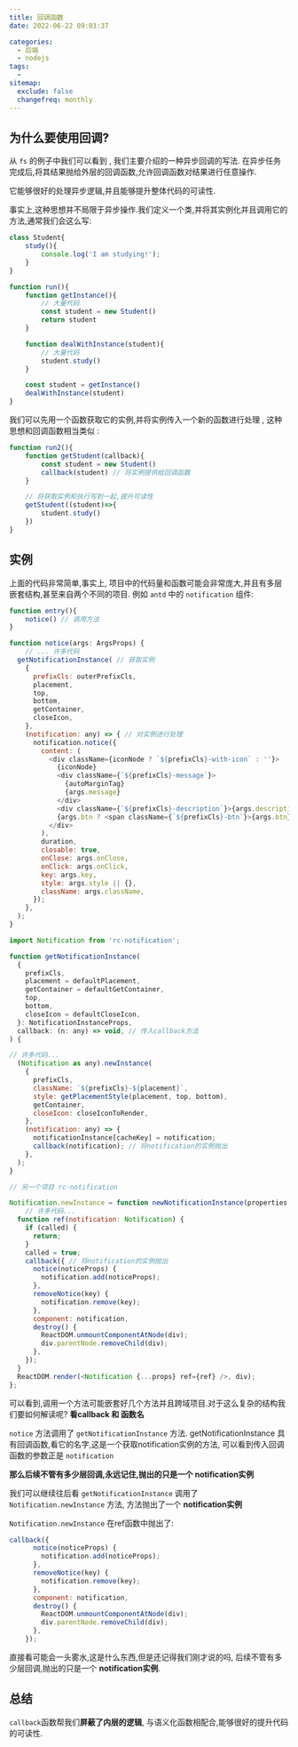 ```yaml
---
title: 回调函数
date: 2022-06-22 09:03:37

categories:
  - 后端
  - nodejs
tags:
  - 
sitemap:
  exclude: false
  changefreq: monthly
---
```


## 为什么要使用回调?

从 `fs` 的例子中我们可以看到 , 我们主要介绍的一种异步回调的写法. 在异步任务完成后,将其结果抛给外层的回调函数,允许回调函数对结果进行任意操作.

它能够很好的处理异步逻辑,并且能够提升整体代码的可读性.

事实上,这种思想并不局限于异步操作.我们定义一个类,并将其实例化并且调用它的方法,通常我们会这么写:

```js
class Student{
    study(){
        console.log('I am studying!');
    }
}

function run(){
    function getInstance(){
        // 大量代码
        const student = new Student()
        return student
    }

    function dealWithInstance(student){
        // 大量代码
        student.study()
    }

    const student = getInstance()
    dealWithInstance(student)
}
```

我们可以先用一个函数获取它的实例,并将实例传入一个新的函数进行处理 , 这种思想和回调函数相当类似 :

```js
function run2(){
    function getStudent(callback){
        const student = new Student()
        callback(student) // 将实例提供给回调函数
    }

    // 将获取实例和执行写到一起,提升可读性
    getStudent((student)=>{
        student.study()
    })
}
```

## 实例

上面的代码非常简单,事实上, 项目中的代码量和函数可能会非常庞大,并且有多层嵌套结构,甚至来自两个不同的项目. 例如 `antd` 中的 `notification` 组件:

```js
function entry(){
    notice() // 调用方法
}

function notice(args: ArgsProps) {
    // ... 许多代码
  getNotificationInstance( // 获取实例
    {
      prefixCls: outerPrefixCls,
      placement,
      top,
      bottom,
      getContainer,
      closeIcon,
    },
    (notification: any) => { // 对实例进行处理
      notification.notice({
        content: (
          <div className={iconNode ? `${prefixCls}-with-icon` : ''}>
            {iconNode}
            <div className={`${prefixCls}-message`}>
              {autoMarginTag}
              {args.message}
            </div>
            <div className={`${prefixCls}-description`}>{args.description}</div>
            {args.btn ? <span className={`${prefixCls}-btn`}>{args.btn}</span> : null}
          </div>
        ),
        duration,
        closable: true,
        onClose: args.onClose,
        onClick: args.onClick,
        key: args.key,
        style: args.style || {},
        className: args.className,
      });
    },
  );
}

import Notification from 'rc-notification';

function getNotificationInstance(
  {
    prefixCls,
    placement = defaultPlacement,
    getContainer = defaultGetContainer,
    top,
    bottom,
    closeIcon = defaultCloseIcon,
  }: NotificationInstanceProps,
  callback: (n: any) => void, // 传入callback方法
) {

// 许多代码... 
  (Notification as any).newInstance(
    {
      prefixCls,
      className: `${prefixCls}-${placement}`,
      style: getPlacementStyle(placement, top, bottom),
      getContainer,
      closeIcon: closeIconToRender,
    },
    (notification: any) => {
      notificationInstance[cacheKey] = notification;
      callback(notification); // 将notification的实例抛出
    },
  );
}

// 另一个项目 rc-notification

Notification.newInstance = function newNotificationInstance(properties, callback) {
    // 许多代码...
  function ref(notification: Notification) {
    if (called) {
      return;
    }
    called = true;
    callback({ // 将notification的实例抛出
      notice(noticeProps) {
        notification.add(noticeProps);
      },
      removeNotice(key) {
        notification.remove(key);
      },
      component: notification,
      destroy() {
        ReactDOM.unmountComponentAtNode(div);
        div.parentNode.removeChild(div);
      },
    });
  }
  ReactDOM.render(<Notification {...props} ref={ref} />, div);
};

```

可以看到,调用一个方法可能嵌套好几个方法并且跨域项目.对于这么复杂的结构我们要如何解读呢? **看callback 和 函数名**

`notice` 方法调用了 `getNotificationInstance` 方法. getNotificationInstance 具有回调函数,看它的名字,这是一个获取notification实例的方法, 可以看到传入回调函数的参数正是 `notification`

**那么后续不管有多少层回调,永远记住,抛出的只是一个 notification实例**

我们可以继续往后看 `getNotificationInstance` 调用了 `Notification.newInstance` 方法, 方法抛出了一个 **notification实例**

`Notification.newInstance` 在ref函数中抛出了:

```js
callback({ 
      notice(noticeProps) {
        notification.add(noticeProps);
      },
      removeNotice(key) {
        notification.remove(key);
      },
      component: notification,
      destroy() {
        ReactDOM.unmountComponentAtNode(div);
        div.parentNode.removeChild(div);
      },
    });
```

直接看可能会一头雾水,这是什么东西,但是还记得我们刚才说的吗, 后续不管有多少层回调,抛出的只是一个 **notification实例**.

## 总结

`callback`函数帮我们**屏蔽了内层的逻辑**, 与语义化函数相配合,能够很好的提升代码的可读性.


